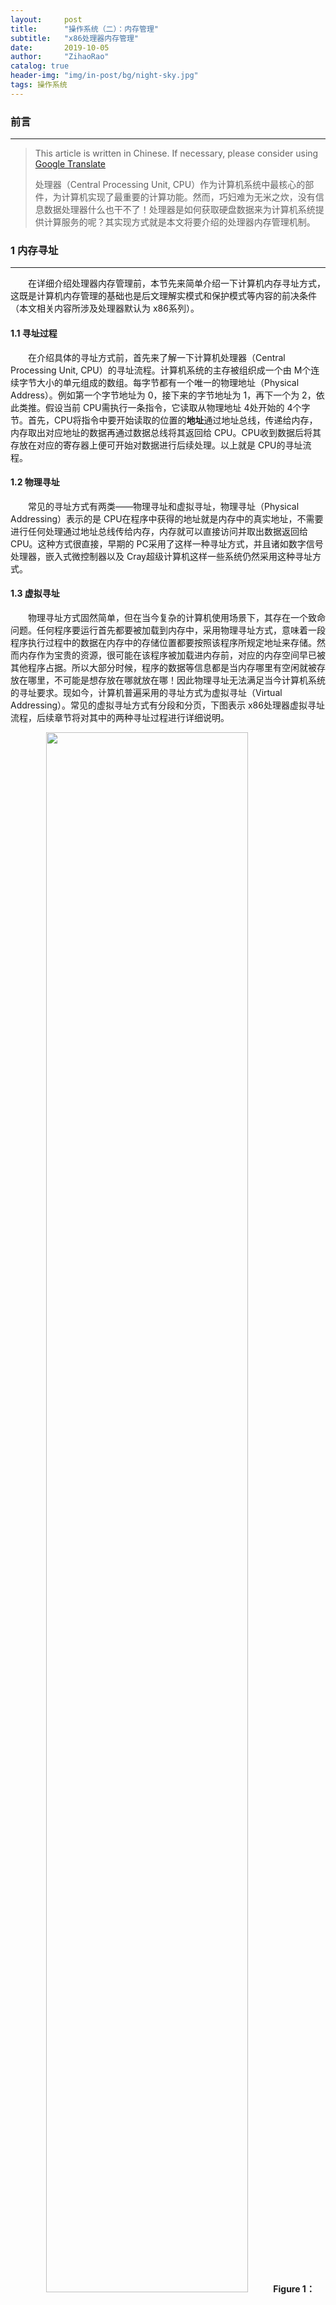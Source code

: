 ```yaml
---
layout:     post
title:      "操作系统（二）：内存管理"
subtitle:   "x86处理器内存管理"
date:       2019-10-05
author:     "ZihaoRao"
catalog: true
header-img: "img/in-post/bg/night-sky.jpg"
tags: 操作系统
---
```






### 前言
---
> This article is written in Chinese. If necessary, please consider using [Google Translate](http://translate.google.com/translate?hl=en&sl=auto&tl=en&u=https://steverao.github.io/2019/10/05/memory-management-of-cpu/)
>
> 处理器（Central Processing Unit, CPU）作为计算机系统中最核心的部件，为计算机实现了最重要的计算功能。然而，巧妇难为无米之炊，没有信息数据处理器什么也干不了！处理器是如何获取硬盘数据来为计算机系统提供计算服务的呢？其实现方式就是本文将要介绍的处理器内存管理机制。





### 1 内存寻址
---

&emsp;&emsp;在详细介绍处理器内存管理前，本节先来简单介绍一下计算机内存寻址方式，这既是计算机内存管理的基础也是后文理解实模式和保护模式等内容的前决条件（本文相关内容所涉及处理器默认为 x86系列）。

#### 1.1 寻址过程

&emsp;&emsp;在介绍具体的寻址方式前，首先来了解一下计算机处理器（Central Processing Unit, CPU）的寻址流程。计算机系统的主存被组织成一个由 M个连续字节大小的单元组成的数组。每字节都有一个唯一的物理地址（Physical Address）。例如第一个字节地址为 0，接下来的字节地址为 1，再下一个为 2，依此类推。假设当前 CPU需执行一条指令，它读取从物理地址 4处开始的 4个字节。首先，CPU将指令中要开始读取的位置的**地址**通过地址总线，传递给内存，内存取出对应地址的数据再通过数据总线将其返回给 CPU。CPU收到数据后将其存放在对应的寄存器上便可开始对数据进行后续处理。以上就是 CPU的寻址流程。

#### 1.2 物理寻址

&emsp;&emsp;常见的寻址方式有两类——物理寻址和虚拟寻址，物理寻址（Physical Addressing）表示的是 CPU在程序中获得的地址就是内存中的真实地址，不需要进行任何处理通过地址总线传给内存，内存就可以直接访问并取出数据返回给 CPU。这种方式很直接，早期的 PC采用了这样一种寻址方式，并且诸如数字信号处理器，嵌入式微控制器以及 Cray超级计算机这样一些系统仍然采用这种寻址方式。

#### 1.3 虚拟寻址

&emsp;&emsp;物理寻址方式固然简单，但在当今复杂的计算机使用场景下，其存在一个致命问题。任何程序要运行首先都要被加载到内存中，采用物理寻址方式，意味着一段程序执行过程中的数据在内存中的存储位置都要按照该程序所规定地址来存储。然而内存作为宝贵的资源，很可能在该程序被加载进内存前，对应的内存空间早已被其他程序占据。所以大部分时候，程序的数据等信息都是当内存哪里有空闲就被存放在哪里，不可能是想存放在哪就放在哪！因此物理寻址无法满足当今计算机系统的寻址要求。现如今，计算机普遍采用的寻址方式为虚拟寻址（Virtual Addressing）。常见的虚拟寻址方式有分段和分页，下图表示 x86处理器虚拟寻址流程，后续章节将对其中的两种寻址过程进行详细说明。

<div align="center"><img src="/img/in-post/content/os/addressing-mode/simple-addressing-mode.png" width="80%"/><b>Figure 1：Virtual Addressing Mode </b></div>





### 2 从实模式到保护模式
---

#### 2.1 实模式与保护模式

&emsp;&emsp;谈起处理器的发展历史，不得不从 intel 8086这款古老而又经典的 x86架构处理器开始。它是 intel的第一款 16位处理器，之后的 32位或现今常见的 64位处理器都是在它的基础上设计研发的。

&emsp;&emsp;接下来，通过 intel 8086处理器的寻址方式来认识处理器的第一种运行模式——**实模式**（Real Mode）。intel 8086尽管作为一款 16位的处理器。但它有20根地址线。换句话说它提供的是 20位的物理地址，可访问 1MB内存（这样做原因很简单，就是为了扩大内存）。但在访问代码段时，如何通过 16位的段寄存器（Code Segment，CS）以及 16位的指令指针（Instruction Pointer，IP）构造出 20位的物理地址呢？原理也很简单，8086在形成物理地址时，先将段寄存器中的内容左移 4位，形成 20位的段地址，然后再同 16位的偏移地址相加，得到 20位的物理地址。通过上述方法构造的物理地址通过地址总线传输给内存就可获取对应地址的数据，以上寻址过程就是 8086处理器的实模式寻址（通过物理地址就可访问对应内存）。

&emsp;&emsp;实模式下的处理器寻址方式直接高效，但随着计算机应用的推广，仅仅只支持实模式的处理器上运行的操作系统安全性引起了大家的广泛关注。在这种模式下用户程序非常自由，可以根据目标地址跳转到计算机内存中的任意位置，当有恶意的用户程序想要从内存中获取内存中私密信息理论上是可行的。为了解决计算机数据泄露的隐患，从 intel 80286处理器开始，通过硬件方法为运行在其上的操作系统提供了**保护模式**运行机制，保护模式顾名思义，就是在提供了访存地址以后还需要验证调用进程是否有访问目标地址的权限。验证通过则可正常访存，否则访存操作被禁止。

#### 2.2 段选择符

&emsp;&emsp;为了实现处理器的保护模式，原先实模式下的分段软硬件结构肯定不再有效。为此，处理器设计了一系列新的软硬件结构来支持保护模式。首先要认识的第一个新结构是**段选择符**（或称段选择子），它相当于实模式下的段首地址在调用段前被存储在段寄存器中。在 16处理器中，它是段的一个 16位的唯一标识，见下图 1所示，它并不直接指向段，而是指向**段描述符表**中定义段的**段描述符**（下文将详细介绍）。段选择符中的 3个字段内容分别如下：

- **请求特权级 RPL**(Requested Privilege Level)

  它提供了段的保护信息，非常重要将在后文详细介绍。

- **表指示标志 TI**(Table Index)

  用来指出包含指定段描述符的段描述符表 GDT（Global Descriptor Table）或 LDT（Local Descriptor Table），当 TI=1时表示使用下文的索引值到 LDT中去搜索对应的段描述符，否则，到 GDT中去搜索。

- **索引值**(Index)

  该段的段描述符在对应的描述符表中的索引值。

  <div align="center"><img src="/img/in-post/content/os/addressing-mode/segment-selector.png" width="80%"/><b>Figure 2：Segment Selector</b></div>

#### 2.3 段描述符

&emsp;&emsp;保护模式下，段寄存器中存放的不是段基地址而是段选择符，那段的基地址存放在哪并如何才能获得呢？这就要说到保护模式下寻址模式中另一个非常重要的结构**段描述符**。它不仅存放着对应段的基地址，并且还包含了段的大小，访问权限和段的特权级等信息，为保护模式下对段的访问保护提供了硬件支持。其结构如下图所示：

<div align="center"><img src="/img/in-post/content/os/addressing-mode/segment-descriptor.png" width="80%"/><b>Figure 3：Segment Descriptor</b></div>

&emsp;&emsp;由上图可知，一个段描述符占 64位，其中基地址占 32位，其他段属性占另外 32位。本文仅需重点了解基地址和 DPL（Descriptor Privilege Level）这两个属性即可，其他属性有兴趣的读者可参考 《Linux内核完全注释》第四章相关内容。一个任务的段描述符存储在系统的段描述符表中，在操作系统运行过程中会建立两张段描述符表分别是全局描述符表（Global Descriptor Table，GDT）和本地描述符表（Local Descriptor Table，LDT）。由上文段选择器的位数可知，系统中总共的段描述符数量最多为 2^14次方，一般来说，GDT和 LDT各占一半都存储 2^13次方个段描述符。到这里也许会产生疑问，为什么要分两张表来存储？其实这还是为了把系统程序的段与用户应用程序的段进行分离，操作系统程序和一些全局任务的段在系统运行过程中是不需要修改并需要提供对全局可访问所以存储在 GDT中，而用户程序的段则存储在 LDT中，在每一次进程切换过程中都会切换 LDT中的数据。GDT和 LDT大致工作过程见下图：

<div align="center"><img src="/img/in-post/content/os/addressing-mode/gdt-ldt.png" width="80%"/><b>Figure 4：Segment Descriptor Table</b></div>

#### 2.4 保护环

&emsp;&emsp;有了以上相关概念的铺垫，接下来就可以来认识保护模式下最核心的概念**保护环**机制。保护模式下的处理器为段提供了四种保护级别来控制段的访问，如下图所示：

<div align="center"><img src="/img/in-post/content/os/addressing-mode/protection-ring.png" width="80%"/><b>Figure 5：Protection Ring</b></div>

&emsp;&emsp;由上图可知，处理器的 4级保护级别，分别是从 0级到 3级，数值越大，权限越小。当前处理器运行任务段的特权级为 0时，则表示处理器处于内核态。特权级为3时，处理器则处于用户态。接下来就通过上文已经讲述的 CPL的 DPL来认识，在保护模式下操作系统如何控制对段的访问。

&emsp;&emsp;当程序在访问一个段之前，处理器首先通过段选择符获取目标段的 DPL，然后判断当前程序特权级 CPL小于等于 DPL是否成立，成立则允许调用访问否则产生一个保护异常。判断过程如下图所示：(为了简单理解概念，可忽略图中的 RPL)

<div align="center"><img src="/img/in-post/content/os/addressing-mode/call-segment.png" width="80%"/><b>Figure 6：Call Segment</b></div>

&emsp;&emsp;以上就是保护模式下段间调用最简单的示意过程，尽管真实的判断过程并没有如上所述如此简单，会有一些如 RPL等等的额外判断规则（想了解更多细节可参考《Linux内核完全注解》第四章相关内容），但上述判断过程已经是保护模式下段访问保护最本质的思想，理解了它就对处理器的保护模式有了一个大致认识。






### 3 地址变换
---

&emsp;&emsp;任何完整的内存管理都包含两个关键部分：保护和地址变换。然而，很多地址变化技术在实现上已经提供了一系列的保护功能（如第二节保护环机制），所以内存管理中最核心的内容就是如何实现地址变化。本文接下来通过 x86处理器采用的两种最广泛使用的地址变换技术——分段和分页来进一步认识 x86处理器的内存管理实现。

#### 3.1 分段

&emsp;&emsp;分段（Segment）技术作为 x86系列处理器最早也是最基础和核心的虚拟寻址方式，其通过将程序按照组织形式分成一个或多个称为段的线性区域，对内存中数据对象的寻址通过采用段起始地址（即段地址）和一个段内偏移地址两部分组成。实模式下的分段方式非常的简单（上文已经说明），所以本节所讨论的分段默认指的就是保护模式下的分段技术（处理器为 32位）。

&emsp;&emsp;在 x86系列处理器中，段地址部分使用 16位的**段选择符**指定。其中 14位作为有效的选择位，可形成 2^14次方个段。段内偏移地址部分使用 32位的值来指定，即段内偏移范围为 0~4G。因此一个段的最大长度为 4G，通过以上16位的段基地址和 32位偏移地址即构成的一个 48位地址表示一个对象的逻辑地址（段基地址：段偏移）。有了第二节中提到的段选择符和段描述符相关概念后，对于保护模式下的分段寻址方式就非常容易理解了，其寻址过程如下图所示：

<div align="center"><img src="/img/in-post/content/os/addressing-mode/segment-addressing.png" width="80%"/><b>Figure 7：Segment Addressing </b></div>

#### 3.2 分页

&emsp;&emsp;分页机制作为 x86处理器中第二种虚拟寻址方式，其在分段的基础上，将段内的存储空间划分为固定大小的页面（x86采用默认为4K大小）。页面不仅可存储在内存中还可放在硬盘上，操作系统通过维护一个页目录和一些页表来留意这些页面。当程序试图访问线性地址空间中的一个地址位置时，处理器就使用页目录和页表把线性地址转换成一个物理地址，然后在内存中执行需要的读写操作。接下来通过一张图来说明在 x86系列处理器中分页与分段的关系以及分页寻址的详细过程：

<div align="center"><img src="/img/in-post/content/os/addressing-mode/addressing-mode.png" width="80%"/><b>Figure 8：x86 Addressing Mode</b></div>

&emsp;&emsp;如上图所示，在 x86处理器中分段寻址作为最基本和默认的寻址方式，而分页寻址是在分段寻址基础上扩展而来的一种可选的寻址方式。如果不开启分页，分段寻址所产生的线性地址直接对应内存中的物理地址。开启分页后，分页寻址将分段产生的线性地址作为输入再通过页目录和页表映射得出最终的物理地址。分页机制的发明实现了段内数据的离散存储，为存储器解决了外部碎片等问题，基于其思想而后出现的请求分页技术，解决了大型软件在有限内存空间中正常运行的难题。






###   4 小结
---

- 本文首先通过物理寻址方式引出 x86处理器虚拟寻址概念，再由分段寻址这种虚拟寻址方式在 x86处理器上的演变过程介绍了处理器的两种工作模式——实模式与保护模式。最后，在保护模式的基础上介绍了 x86处理器分段与分页寻址方式的详细过程。
- 如果有过操作系统学习背景的读者，在看到本文关于分段和分页介绍后，应该会想到虚拟内存的核心实现技术请求分段和请求分页。本文所讲的分段和分页技术正是后者的实现基础，为存储器的虚拟扩容提供了解决方法。








### 参考资料
---
- [Linux内核完全注释，赵炯](https://book.douban.com/subject/1231236/)
- [x86汇编语言：从实模式到保护模式，李忠](https://book.douban.com/subject/20492528//)

